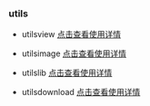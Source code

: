 ### utils

- utilsview [点击查看使用详情](https://github.com/xintanggithub/utils/blob/master/utilsview/UTILS_VIEW.md)

- utilsimage [点击查看使用详情](https://github.com/xintanggithub/utils/blob/master/utilslibimage/UTILS_IV.md)

- utilslib [点击查看使用详情](https://github.com/xintanggithub/utils/blob/master/utilslib/UTILS_UTILS.md)

- utilsdownload [点击查看使用详情](https://github.com/xintanggithub/utils/blob/master/utilsdownload/UTILS_DOWNLOAD.md)
